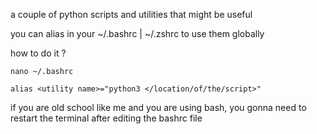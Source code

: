 a couple of python scripts and utilities that might be useful 

you can alias in your ~/.bashrc | ~/.zshrc to use them globally

how to do it ?

```
nano ~/.bashrc

alias <utility name>="python3 </location/of/the/script>"

```
if you are old school like me and you are using bash, you gonna need to restart the terminal after editing the bashrc file  
